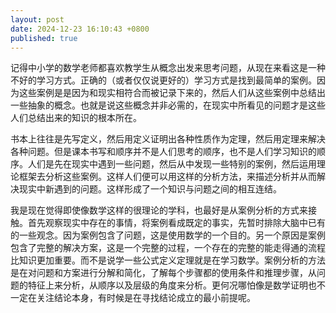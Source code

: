 ```yaml
---
layout: post
date: 2024-12-23 16:10:43 +0800
published: true
---
```


记得中小学的数学老师都喜欢教学生从概念出发来思考问题，从现在来看这是一种不好的学习方式。正确的（或者仅仅说更好的）学习方式是找到最简单的案例。因为这些案例是是因为和现实相符合而被记录下来的，然后人们从这些案例中总结出一些抽象的概念。也就是说这些概念并非必需的，在现实中所看见的问题才是这些人们总结出来的知识的根本所在。

书本上往往是先写定义，然后用定义证明出各种性质作为定理，然后用定理来解决各种问题。但是课本书写和顺序并不是人们思考的顺序，也不是人们学习知识的顺序。人们是先在现实中遇到一些问题，然后从中发现一些特别的案例，然后运用理论框架去分析这些案例。这样人们便可以用这样的分析方法，来描述分析并从而解决现实中新遇到的问题。这样形成了一个知识与问题之间的相互连结。

我是现在觉得即使像数学这样的很理论的学科，也最好是从案例分析的方式来接触。首先观察现实中存在的事情，将案例看成既定的事实，先暂时排除大脑中已有的一些观念。因为案例包含了问题，这是使用数学的一个目的。另一个原因是案例包含了完整的解决方案，这是一个完整的过程，一个存在的完整的能走得通的流程比知识更加重要。而不是说学一些公式定义定理就是在学习数学。案例分析的方法是在对问题和方案进行分解和简化，了解每个步骤都的使用条件和推理步骤，从问题的特征上来分析，从顺序以及层级的角度来分析。更何况哪怕像是数学证明也不一定在关注结论本身，有时候是在寻找结论成立的最小前提呢。




